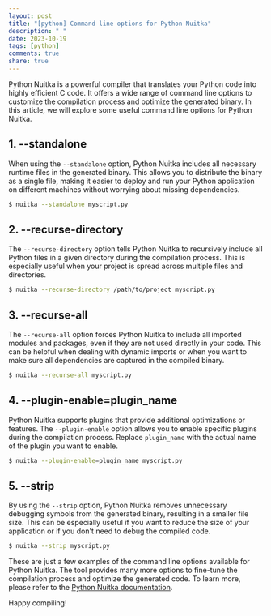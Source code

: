 ```yaml
---
layout: post
title: "[python] Command line options for Python Nuitka"
description: " "
date: 2023-10-19
tags: [python]
comments: true
share: true
---
```


Python Nuitka is a powerful compiler that translates your Python code into highly efficient C code. It offers a wide range of command line options to customize the compilation process and optimize the generated binary. In this article, we will explore some useful command line options for Python Nuitka.

## 1. --standalone

When using the `--standalone` option, Python Nuitka includes all necessary runtime files in the generated binary. This allows you to distribute the binary as a single file, making it easier to deploy and run your Python application on different machines without worrying about missing dependencies.

```bash
$ nuitka --standalone myscript.py
```

## 2. --recurse-directory

The `--recurse-directory` option tells Python Nuitka to recursively include all Python files in a given directory during the compilation process. This is especially useful when your project is spread across multiple files and directories.

```bash
$ nuitka --recurse-directory /path/to/project myscript.py
```

## 3. --recurse-all

The `--recurse-all` option forces Python Nuitka to include all imported modules and packages, even if they are not used directly in your code. This can be helpful when dealing with dynamic imports or when you want to make sure all dependencies are captured in the compiled binary.

```bash
$ nuitka --recurse-all myscript.py
```

## 4. --plugin-enable=plugin_name

Python Nuitka supports plugins that provide additional optimizations or features. The `--plugin-enable` option allows you to enable specific plugins during the compilation process. Replace `plugin_name` with the actual name of the plugin you want to enable.

```bash
$ nuitka --plugin-enable=plugin_name myscript.py
```

## 5. --strip

By using the `--strip` option, Python Nuitka removes unnecessary debugging symbols from the generated binary, resulting in a smaller file size. This can be especially useful if you want to reduce the size of your application or if you don't need to debug the compiled code.

```bash
$ nuitka --strip myscript.py
```

These are just a few examples of the command line options available for Python Nuitka. The tool provides many more options to fine-tune the compilation process and optimize the generated code. To learn more, please refer to the [Python Nuitka documentation](https://nuitka.net/doc/user-manual.html).

Happy compiling!